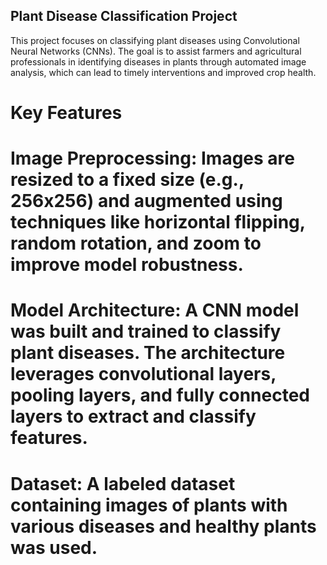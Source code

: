 ## Plant Disease Classification Project

This project focuses on classifying plant diseases using Convolutional Neural Networks (CNNs). The goal is to assist farmers and agricultural professionals in identifying diseases in plants through automated image analysis, which can lead to timely interventions and improved crop health.

# Key Features

# Image Preprocessing: Images are resized to a fixed size (e.g., 256x256) and augmented using techniques like horizontal flipping, random rotation, and zoom to improve model robustness.

# Model Architecture: A CNN model was built and trained to classify plant diseases. The architecture leverages convolutional layers, pooling layers, and fully connected layers to extract and classify features.

# Dataset: A labeled dataset containing images of plants with various diseases and healthy plants was used.
